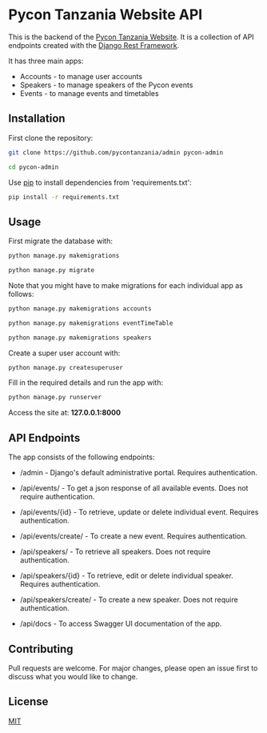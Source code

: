 # Pycon Tanzania Website API

This is the backend of the [Pycon Tanzania Website](pycon.or.tz). It is a collection of API endpoints created with the [Django Rest Framework](https://www.django-rest-framework.org).

It has three main apps:

 - Accounts - to manage user accounts
- Speakers - to manage speakers of the Pycon events
 - Events - to manage events and timetables

## Installation
First clone the repository:
```bash
git clone https://github.com/pycontanzania/admin pycon-admin

cd pycon-admin
```

Use [pip](https://pip.pypa.io/en/stable/) to install dependencies from 'requirements.txt':

```bash
pip install -r requirements.txt
```

## Usage
First migrate the database with:

```bash
python manage.py makemigrations

python manage.py migrate
```

Note that you might have to make migrations for each individual app as follows:

```bash
python manage.py makemigrations accounts

python manage.py makemigrations eventTimeTable

python manage.py makemigrations speakers
```
Create a super user account with:
```bash
python manage.py createsuperuser
```

Fill in the required details and run the app with:
```bash
python manage.py runserver
```
Access the site at: **127.0.0.1:8000**

## API Endpoints

The app consists of the following endpoints:

 - /admin - Django's default administrative portal. Requires authentication.

 - /api/events/ - To get a json response of all available events. Does not require authentication.

 - /api/events/{id} - To retrieve, update or delete individual event. Requires authentication.

 - /api/events/create/ - To create a new event. Requires authentication.

 - /api/speakers/ - To retrieve all speakers. Does not require authentication.

 - /api/speakers/{id} - To retrieve, edit or delete individual speaker. Requires authentication.

- /api/speakers/create/ - To create a new speaker. Does not require authentication.

 - /api/docs - To access Swagger UI documentation of the app.
 
## Contributing
Pull requests are welcome. For major changes, please open an issue first to discuss what you would like to change.

## License
[MIT](https://choosealicense.com/licenses/mit/)
